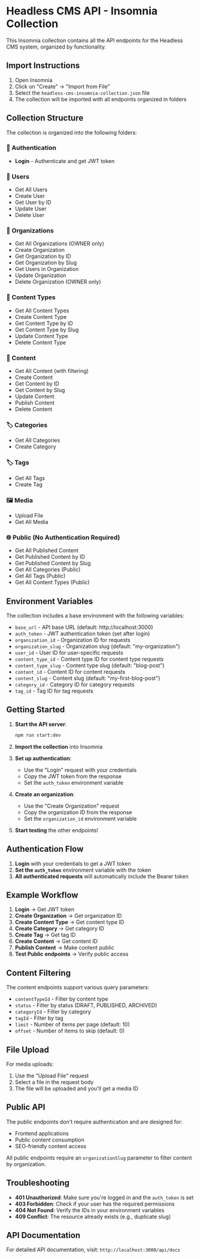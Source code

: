 # Headless CMS API - Insomnia Collection

This Insomnia collection contains all the API endpoints for the Headless CMS system, organized by functionality.

## Import Instructions

1. Open Insomnia
2. Click on "Create" → "Import from File"
3. Select the `headless-cms-insomnia-collection.json` file
4. The collection will be imported with all endpoints organized in folders

## Collection Structure

The collection is organized into the following folders:

### 🔐 Authentication
- **Login** - Authenticate and get JWT token

### 👥 Users
- Get All Users
- Create User
- Get User by ID
- Update User
- Delete User

### 🏢 Organizations
- Get All Organizations (OWNER only)
- Create Organization
- Get Organization by ID
- Get Organization by Slug
- Get Users in Organization
- Update Organization
- Delete Organization (OWNER only)

### 📝 Content Types
- Get All Content Types
- Create Content Type
- Get Content Type by ID
- Get Content Type by Slug
- Update Content Type
- Delete Content Type

### 📄 Content
- Get All Content (with filtering)
- Create Content
- Get Content by ID
- Get Content by Slug
- Update Content
- Publish Content
- Delete Content

### 🏷️ Categories
- Get All Categories
- Create Category

### 🏷️ Tags
- Get All Tags
- Create Tag

### 🖼️ Media
- Upload File
- Get All Media

### 🌐 Public (No Authentication Required)
- Get All Published Content
- Get Published Content by ID
- Get Published Content by Slug
- Get All Categories (Public)
- Get All Tags (Public)
- Get All Content Types (Public)

## Environment Variables

The collection includes a base environment with the following variables:

- `base_url` - API base URL (default: http://localhost:3000)
- `auth_token` - JWT authentication token (set after login)
- `organization_id` - Organization ID for requests
- `organization_slug` - Organization slug (default: "my-organization")
- `user_id` - User ID for user-specific requests
- `content_type_id` - Content type ID for content type requests
- `content_type_slug` - Content type slug (default: "blog-post")
- `content_id` - Content ID for content requests
- `content_slug` - Content slug (default: "my-first-blog-post")
- `category_id` - Category ID for category requests
- `tag_id` - Tag ID for tag requests

## Getting Started

1. **Start the API server**:
   ```bash
   npm run start:dev
   ```

2. **Import the collection** into Insomnia

3. **Set up authentication**:
   - Use the "Login" request with your credentials
   - Copy the JWT token from the response
   - Set the `auth_token` environment variable

4. **Create an organization**:
   - Use the "Create Organization" request
   - Copy the organization ID from the response
   - Set the `organization_id` environment variable

5. **Start testing** the other endpoints!

## Authentication Flow

1. **Login** with your credentials to get a JWT token
2. **Set the `auth_token`** environment variable with the token
3. **All authenticated requests** will automatically include the Bearer token

## Example Workflow

1. **Login** → Get JWT token
2. **Create Organization** → Get organization ID
3. **Create Content Type** → Get content type ID
4. **Create Category** → Get category ID
5. **Create Tag** → Get tag ID
6. **Create Content** → Get content ID
7. **Publish Content** → Make content public
8. **Test Public endpoints** → Verify public access

## Content Filtering

The content endpoints support various query parameters:

- `contentTypeId` - Filter by content type
- `status` - Filter by status (DRAFT, PUBLISHED, ARCHIVED)
- `categoryId` - Filter by category
- `tagId` - Filter by tag
- `limit` - Number of items per page (default: 10)
- `offset` - Number of items to skip (default: 0)

## File Upload

For media uploads:
1. Use the "Upload File" request
2. Select a file in the request body
3. The file will be uploaded and you'll get a media ID

## Public API

The public endpoints don't require authentication and are designed for:
- Frontend applications
- Public content consumption
- SEO-friendly content access

All public endpoints require an `organizationSlug` parameter to filter content by organization.

## Troubleshooting

- **401 Unauthorized**: Make sure you're logged in and the `auth_token` is set
- **403 Forbidden**: Check if your user has the required permissions
- **404 Not Found**: Verify the IDs in your environment variables
- **409 Conflict**: The resource already exists (e.g., duplicate slug)

## API Documentation

For detailed API documentation, visit: `http://localhost:3000/api/docs`
